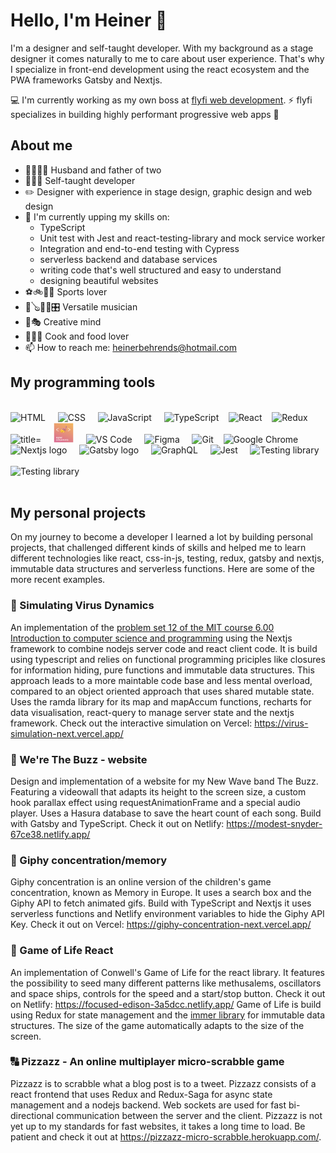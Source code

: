 # Hello, I'm Heiner 👋

I'm a designer and self-taught developer. With my background as a stage designer it comes naturally to me to care about user experience. That's why I specialize in front-end development using the react ecosystem and the PWA frameworks Gatsby and Nextjs.

💻 I'm currently working as my own boss at [flyfi web development](https://www.flyfi.nl).
⚡ flyfi specializes in building highly performant progressive web apps 🚄


## About me

- ‍👨‍👩‍👧‍👦 Husband and father of two
- 🧑‍💻🚀 Self-taught developer
- ✏️ Designer with experience in stage design, graphic design and web design
- 🧩 I'm currently upping my skills on: 
  - TypeScript
  - Unit test with Jest and react-testing-library and mock service worker
  - Integration and end-to-end testing with Cypress
  - serverless backend and database services
  - writing code that's well structured and easy to understand
  - designing beautiful websites
- ⚽🚲🧘‍♂️ Sports lover
- 🎸🪕🎹🎶🎛 Versatile musician
- 🎨🎭 Creative mind
- 🔪🍴🥘 Cook and food lover
- 📫 How to reach me: heinerbehrends@hotmail.com



## My programming tools

<br><img alt="HTML" title="HTML" src="https://user-images.githubusercontent.com/1680157/87443762-4af82c80-c5cc-11ea-85cf-57be0e83c169.png" height="32">&nbsp;&nbsp;&nbsp;&nbsp;
<img alt="CSS" title="CSS" src="https://user-images.githubusercontent.com/1680157/87443759-4a5f9600-c5cc-11ea-8ae0-715433c1f781.png" height="32">&nbsp;&nbsp;&nbsp;&nbsp;
<img alt="JavaScript" title="JavaScript" src="https://user-images.githubusercontent.com/1680157/87443764-4af82c80-c5cc-11ea-82c2-c368ee12cf6d.png" height="32">&nbsp;&nbsp;&nbsp;&nbsp;
<img alt="TypeScript" title="TypeScript" src="https://user-images.githubusercontent.com/1680157/87443766-4af82c80-c5cc-11ea-8a13-a651f150fa99.png" height="32">&nbsp;&nbsp;&nbsp;
<img alt="React" title="React" src="https://www.vectorlogo.zone/logos/reactjs/reactjs-icon.svg" height="32">&nbsp;&nbsp;&nbsp;
<img alt="Redux" title="Redux" src="https://seeklogo.com/images/R/redux-logo-9CA6836C12-seeklogo.com.png" height="32">&nbsp;&nbsp;&nbsp;
<img alt=" title=" title="Node.js" src="https://user-images.githubusercontent.com/1680157/87443758-4a5f9600-c5cc-11ea-8f63-92e126a1145b.png" height="32">&nbsp;&nbsp;&nbsp;&nbsp;
<img alt="Styled Components logo" title="Styled-Components" src="https://raw.githubusercontent.com/stephencorwin/stephencorwin/master/resources/styled-components-logo.png" height="32">&nbsp;&nbsp;&nbsp;&nbsp;
<img alt="VS Code" title="VS Code" src="https://user-images.githubusercontent.com/1680157/87443751-492e6900-c5cc-11ea-9854-f82d4d921133.png" height="32">&nbsp;&nbsp;&nbsp;&nbsp;
<img alt="Figma" title="Figma" src="https://images.ctfassets.net/1khq4uysbvty/2MbBsf9yEw40SMw6gK0Mmg/35f39d41f167b6615bd80517b4b67bcd/1_6XgfDCVn81AYX68Xvd2I-g_2x.png?&w=1104" height="32">&nbsp;&nbsp;&nbsp;&nbsp;
<img alt="Git" title="Git" src="https://user-images.githubusercontent.com/1680157/87443755-49c6ff80-c5cc-11ea-954a-579f7c72873a.png" height="32">&nbsp;&nbsp;&nbsp;&nbsp;<img alt="Google Chrome" title="Google Chrome" src="https://user-images.githubusercontent.com/1680157/87443745-47fd3c00-c5cc-11ea-878f-44f34572775e.png" height="32">&nbsp;&nbsp;&nbsp;&nbsp;
<img alt="Nextjs logo" title="Nextjs" src="https://upload.wikimedia.org/wikipedia/commons/thumb/8/8e/Nextjs-logo.svg/311px-Nextjs-logo.svg.png" height="32">&nbsp;&nbsp;&nbsp;&nbsp;
<img alt="Gatsby logo" title="Gatsbyjs" src="https://www.gatsbyjs.com/Gatsby-Monogram.svg" height="32">&nbsp;&nbsp;&nbsp;&nbsp;
<img alt="GraphQL" title="GraphQL" src="https://1.bp.blogspot.com/-NesqbdcaDCE/XJQDQ4JfaMI/AAAAAAAAJSg/ZOypdkZOhMAQss6zHW67dyFZv7yVv8EIQCK4BGAYYCw/s1600/logo%2Bgraphql%2Bicon.png" height="32">&nbsp;&nbsp;&nbsp;&nbsp;
<img alt="Jest" title="Jest" src="https://cdn.rawgit.com/grab/front-end-guide/master/images/jest-logo.svg" height="32">&nbsp;&nbsp;&nbsp;&nbsp;
<img alt="Testing library" title="testing library" src="https://testing-library.com/img/octopus-128x128.png" height="32"><br><br>
<img alt="Testing library" title="testing library" src="https://seeklogo.com/images/H/hasura-logo-B718105639-seeklogo.com.png" height="32"><br><br>

## My personal projects
On my journey to become a developer I learned a lot by building personal projects, that challenged different kinds of skills and helped me to learn different technologies like react, css-in-js, testing, redux, gatsby and nextjs, immutable data structures and serverless functions. Here are some of the more recent examples.


### 🦠 Simulating Virus Dynamics
An implementation of the [problem set 12 of the MIT course 6.00 Introduction to computer science and programming](https://ocw.mit.edu/courses/electrical-engineering-and-computer-science/6-00-introduction-to-computer-science-and-programming-fall-2008/assignments/pset12.pdf) using the Nextjs framework to combine nodejs server code and react client code.
It is build using typescript and relies on functional programming priciples like closures for information hiding, pure functions and immutable data structures. This approach leads to a more maintable code base and less mental overload, compared to an object oriented approach that uses shared mutable state. Uses the ramda library for its map and mapAccum functions, recharts for data visualisation, react-query to manage server state and the nextjs framework.
Check out the interactive simulation on Vercel: https://virus-simulation-next.vercel.app/
### 🎸 We're The Buzz - website
Design and implementation of a website for my New Wave band The Buzz. Featuring a videowall that adapts its height to the screen size, a custom hook parallax effect using requestAnimationFrame and a special audio player. Uses a Hasura database to save the heart count of each song. Build with Gatsby and TypeScript. Check it out on Netlify: https://modest-snyder-67ce38.netlify.app/
### 🧠 Giphy concentration/memory
Giphy concentration is an online version of the children's game concentration, known as Memory in Europe. It uses a search box and the Giphy API to fetch animated gifs. Build with TypeScript and Nextjs it uses serverless functions and Netlify environment variables to hide the Giphy API Key. Check it out on Vercel: https://giphy-concentration-next.vercel.app/
### 🌱 Game of Life React
An implementation of Conwell's Game of Life for the react library. It features the possibility to seed many different patterns like methusalems, oscillators and space ships, controls for the speed and a start/stop button. Check it out on Netlify: https://focused-edison-3a5dcc.netlify.app/
Game of Life is build using Redux for state management and the [immer library](immerjs.github.io/) for immutable data structures. The size of the game automatically adapts to the size of the screen.
### 🔠 Pizzazz - An online multiplayer micro-scrabble game
Pizzazz is to scrabble what a blog post is to a tweet. Pizzazz consists of a react frontend that uses Redux and Redux-Saga for async state management and a nodejs backend. Web sockets are used for fast bi-directional communication between the server and the client. Pizzazz is not yet up to my standards for fast websites, it takes a long time to load. Be patient and check it out at https://pizzazz-micro-scrabble.herokuapp.com/.

<!--
**heinerbehrends/heinerbehrends** is a ✨ _special_ ✨ repository because its `README.md` (this file) appears on your GitHub profile.

Here are some ideas to get you started:

- 🔭 I’m currently working on ...
- 🌱 I’m currently learning ...
- 👯 I’m looking to collaborate on ...
- 🤔 I’m looking for help with ...
- 💬 Ask me about ...
- 📫 How to reach me: ...
- 😄 Pronouns: ...
- ⚡ Fun fact: ...
-->
